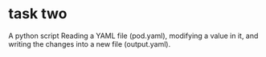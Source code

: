 # task two
A python script Reading a YAML file (pod.yaml), modifying a value in it, and writing the changes into a new file (output.yaml).
